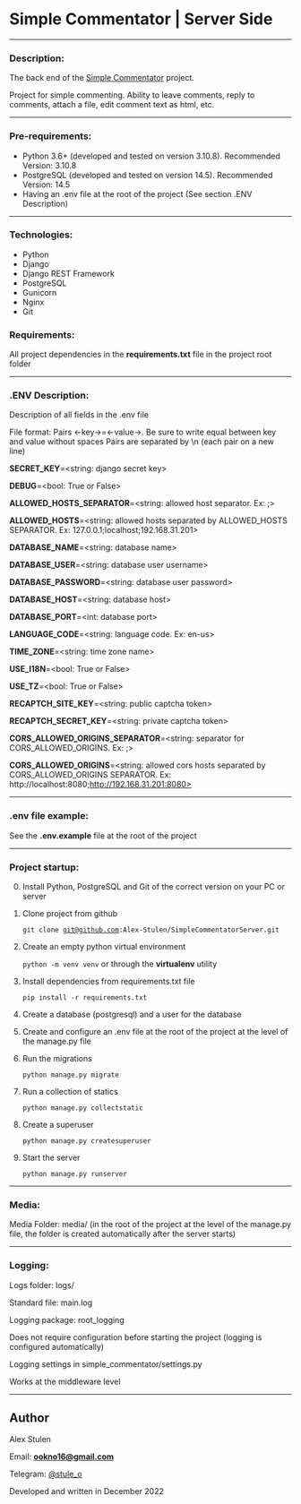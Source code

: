 
# Simple Commentator | Server Side

---

### Description:

The back end of the [Simple Commentator](https://simple-commentator.space) project.

Project for simple commenting. Ability to leave comments, reply to comments, attach a file, edit comment text as html, etc.

---

### Pre-requirements:

* Python 3.6+ (developed and tested on version 3.10.8). Recommended Version: 3.10.8
* PostgreSQL (developed and tested on version 14.5). Recommended Version: 14.5
* Having an .env file at the root of the project (See section .ENV Description)

---

### Technologies:

* Python
* Django
* Django REST Framework
* PostgreSQL
* Gunicorn
* Nginx
* Git

### Requirements:

All project dependencies in the **requirements.txt** file in the project root folder

---

### .ENV Description:

Description of all fields in the .env file

File format: Pairs <-key->=<-value->. Be sure to write equal between key and value without spaces
Pairs are separated by \n (each pair on a new line) 

**SECRET_KEY**=<string: django secret key>

**DEBUG**=<bool: True or False>

**ALLOWED_HOSTS_SEPARATOR**=<string: allowed host separator. Ex: ;>

**ALLOWED_HOSTS**=<string: allowed hosts separated by ALLOWED_HOSTS SEPARATOR. Ex: 127.0.0.1;localhost;192.168.31.201>

**DATABASE_NAME**=<string: database name>

**DATABASE_USER**=<string: database user username>

**DATABASE_PASSWORD**=<string: database user password>

**DATABASE_HOST**=<string: database host>

**DATABASE_PORT**=<int: database port>

**LANGUAGE_CODE**=<string: language code. Ex: en-us>

**TIME_ZONE**=<string: time zone name>

**USE_I18N**=<bool: True or False>

**USE_TZ**=<bool: True or False>

**RECAPTCH_SITE_KEY**=<string: public captcha token>

**RECAPTCH_SECRET_KEY**=<string: private captcha token>

**CORS_ALLOWED_ORIGINS_SEPARATOR**=<string: separator for CORS_ALLOWED_ORIGINS. Ex: ;>

**CORS_ALLOWED_ORIGINS**=<string: allowed cors hosts separated by CORS_ALLOWED_ORIGINS SEPARATOR. Ex: http://localhost:8080;http://192.168.31.201:8080>

---

### .env file example:

See the **.env.example** file at the root of the project

---

### Project startup:

0. Install Python, PostgreSQL and Git of the correct version on your PC or server

1. Clone project from github

    <code>git clone git@github.com:Alex-Stulen/SimpleCommentatorServer.git</code>
2. Create an empty python virtual environment

    <code>python -m venv venv</code> or through the **virtualenv** utility
3. Install dependencies from requirements.txt file

   <code>pip install -r requirements.txt</code> 
4. Create a database (postgresql) and a user for the database
5. Create and configure an .env file at the root of the project at the level of the manage.py file
6. Run the migrations

    <code>python manage.py migrate</code>
7. Run a collection of statics

    <code>python manage.py collectstatic</code>
8. Create a superuser

    <code>python manage.py createsuperuser</code>
9. Start the server

    <code>python manage.py runserver</code>

---

### Media:

Media Folder: media/ (in the root of the project at the level of the manage.py file, the folder is created automatically after the server starts)

---

### Logging:

Logs folder: logs/

Standard file: main.log

Logging package: root_logging

Does not require configuration before starting the project (logging is configured automatically)

Logging settings in simple_commentator/settings.py

Works at the middleware level

---

## Author
Alex Stulen

Email: **ookno16@gmail.com**

Telegram: [@stule_o](https://t.me/stule_o)

Developed and written in December 2022
